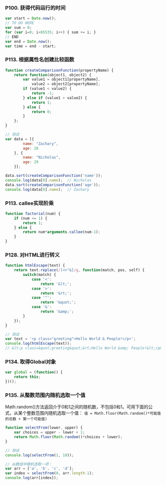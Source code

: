 ### P100. 获得代码运行的时间

```javascript
var start = Date.now();
// TO DO HERE
var sum = 0;
for (var i=0; i<65535; i++) { sum += i; }
// END
var end = Date.now();
var time = end - start;
```

### P113. 根据属性名创建比较函数

```javascript
function createComparisonFunction(propertyName) {
    return function(object1, object2) {
        var value1 = object1[propertyName],
            value2 = object2[propertyName];
        if (value1 < value2) {
            return -1;
        } else if (value1 > value2) {
            return 1;
        } else {
            return 0;
        }
    };
}

// 测试
var data = [{
        name: "Zachary",
        age: 28
    }, {
        name: "Nicholas",
        age: 29
    }];

data.sort(createComparisonFunction('name'));
console.log(data[0].name);  // Nicholas
data.sort(createComparisonFunction('age'));
console.log(data[0].name);  // Zachary
```

### P113. callee实现阶乘

```javascript
function factorial(num) {
    if (num <= 1) {
        return 1;
    } else {
        return num*arguments.callee(num-1);
    }
}
```

### P128. 对HTML进行转义

```javascript
function htmlEscape(text) {
    return text.replace(/[<>"&]/g, function(match, pos, self) {
        switch(match) {
            case '<':
                return '&lt;';
            case '>':
                return '&rt;';
            case '"':
                return '&quot;';
            case '&':
                return '&amp;';
        }
    });
}

// 测试
var text = '<p class="greeting">Hello World & People!</p>';
console.log(htmlEscape(text));
// &lt;p class=&quot;greeting&quot;&rt;Hello World &amp; People!&lt;/p&rt;
```

### P134. 取得Global对象

```javascript
var global = (function() {
    return this;
})();
```

### P135. 从整数范围内随机选取一个值

Math.random()方法返回介于0和1之间的随机数，不包括0和1。可用下面的公式，从某个整数范围内随机选取一个值：
`值 = Math.floor(Math.random()*可能值的总数 + 第一个可能值)`

```javascript
function selectFrom(lower, upper) {
    var choices = upper - lower + 1;
    return Math.floor(Math.random()*choices + lower);
}

// 测试
console.log(selectFrom(1, 10));

// 从数组中随机选取一项：
var arr = ['a', 'b', 'c', 'd'];
var index = selectFrom(0, arr.length-1);
console.log(arr[index]);
```
